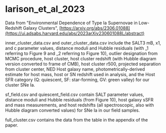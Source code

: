 # larison_et_al_2023
Data from "Environmental Dependence of Type Ia Supernovae in Low-Redshift Galaxy Clusters", [https://arxiv.org/abs/2306.01088](https://ui.adsabs.harvard.edu/abs/2023arXiv230601088L/abstract)

inner_cluster_data.csv and outer_cluster_data.csv include the SALT3 mB, x1, and c parameter values, distance moduli and Hubble residuals (with _1 referring to Figure 9 and _2 referring to Figure 10), outlier designation from MCMC procedure, host cluster, host cluster redshift (with Hubble diagram version converted to frame of CMB), host cluster r500, projected separation from cluster center, NED Host galaxy name, photometrically-derived estimate for host mass, host or SN redshift used in analysis, and the Host SFR category (Q: quiescent, SF: star-forming, GV: green valley) for our cluster SNe Ia.

sf_field.csv and quiescent_field.csv contain SALT parameter values, distance moduli and Hubble residuals (from Figure 10), host galaxy sSFR and mass measurements, and host redshifts (all spectroscopic, also with Hubble diagram converted values) for SNe Ia in our field samples.

full_cluster.csv contains the data from the table in the appendix of the paper.
